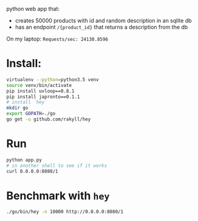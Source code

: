 python web app that:
- creates 50000 products with id and random description in an sqlite db
- has an endpoint `/{product_id}` that returns a description from the db

On my laptop: `Requests/sec: 24130.8596`

# Install:
```bash
virtualenv --python=python3.5 venv
source venv/bin/activate
pip install uvloop==0.8.1
pip install japronto==0.1.1
# install `hey`
mkdir go
export GOPATH=./go
go get -u github.com/rakyll/hey
```

# Run
```bash
python app.py
# in another shell to see if it works
curl 0.0.0.0:8080/1
```

# Benchmark with `hey`
```bash
./go/bin/hey -n 10000 http://0.0.0.0:8080/1
```
